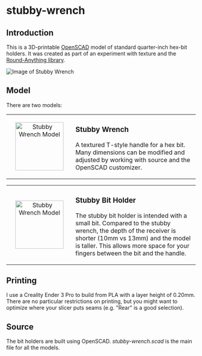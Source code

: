 # stubby-wrench

## Introduction

This is a 3D-printable [OpenSCAD](https://openscad.org/) model of standard quarter-inch
hex-bit holders. It was created as part of an experiment with texture and the [Round-Anything
library](https://github.com/Irev-Dev/Round-Anything).

![Image of Stubby Wrench](../media/media/stubby-wrench.jpg?raw=true "Stubby Wrench with Bit")

## Model

There are two models:

<div class="model" data-name="Stubby Wrench" data-icon-size="128" data-left-icon="stubby-wrench.icon.png" data-left="stubby-wrench.stl"><!-- expanded by annotate-model --><table align="center" width="100%"><tbody><tr width="100%"><td align="center" width="160" height="160"><a href="../media/media/stubby-wrench.stl" target="_blank" title="View Stubby Wrench Model"><img src="../media/media/stubby-wrench.icon.png" alt="Stubby Wrench Model" width="128" height="128" /></a></td><td>

### Stubby Wrench

A textured T-style handle for a hex bit. Many dimensions can be modified
and adjusted by working with source and the OpenSCAD customizer.

</td></tr></tbody></table></div>

<div class="model" data-name="Stubby Bit Holder" data-icon-size="128" data-left-icon="stubby-bit-holder.icon.png" data-left="stubby-bit-holder.stl"><!-- expanded by annotate-model --><table align="center" width="100%"><tbody><tr width="100%"><td align="center" width="160" height="160"><a href="../media/media/stubby-bit-holder.stl" target="_blank" title="View Stubby Wrench Model"><img src="../media/media/stubby-bit-holder.icon.png" alt="Stubby Wrench Model" width="128" height="128" /></a></td><td>

### Stubby Bit Holder

The stubby bit holder is intended with a small bit. Compared to the
stubby wrench, the depth of the receiver is shorter (10mm vs 13mm) and
the model is taller. This allows more space for your fingers between the
bit and the handle.

</td></tr></tbody></table></div>

## Printing

I use a Creality Ender 3 Pro to build from PLA with a layer height of
0.20mm. There are no particular restrictions on printing, but you might
want to optimize where your slicer puts seams (e.g. "Rear" is a good
selection).

## Source

The bit holders are built using OpenSCAD. *stubby-wrench.scad* is the main
file for all the models.
